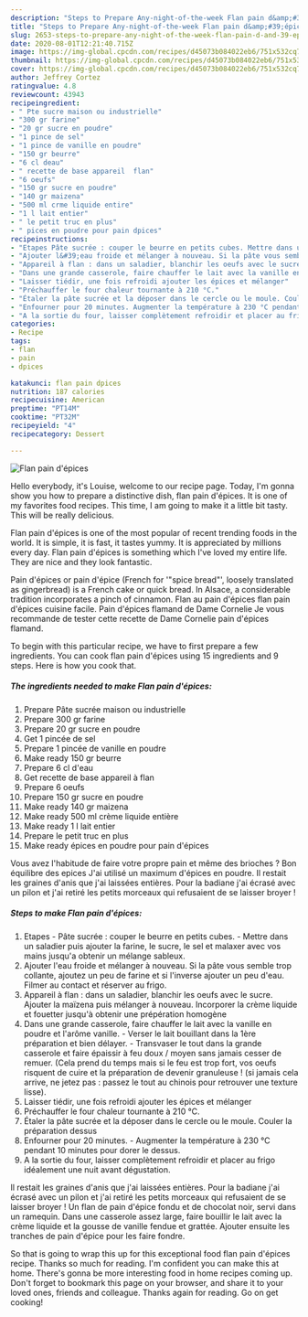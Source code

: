 ```yaml
---
description: "Steps to Prepare Any-night-of-the-week Flan pain d&amp;#39;épices"
title: "Steps to Prepare Any-night-of-the-week Flan pain d&amp;#39;épices"
slug: 2653-steps-to-prepare-any-night-of-the-week-flan-pain-d-and-39-epices
date: 2020-08-01T12:21:40.715Z
image: https://img-global.cpcdn.com/recipes/d45073b084022eb6/751x532cq70/flan-pain-depices-photo-principale-de-la-recette.jpg
thumbnail: https://img-global.cpcdn.com/recipes/d45073b084022eb6/751x532cq70/flan-pain-depices-photo-principale-de-la-recette.jpg
cover: https://img-global.cpcdn.com/recipes/d45073b084022eb6/751x532cq70/flan-pain-depices-photo-principale-de-la-recette.jpg
author: Jeffrey Cortez
ratingvalue: 4.8
reviewcount: 43943
recipeingredient:
- " Pte sucre maison ou industrielle"
- "300 gr farine"
- "20 gr sucre en poudre"
- "1 pince de sel"
- "1 pince de vanille en poudre"
- "150 gr beurre"
- "6 cl deau"
- " recette de base appareil  flan"
- "6 oeufs"
- "150 gr sucre en poudre"
- "140 gr maizena"
- "500 ml crme liquide entire"
- "1 l lait entier"
- " le petit truc en plus"
- " pices en poudre pour pain dpices"
recipeinstructions:
- "Etapes Pâte sucrée : couper le beurre en petits cubes. Mettre dans un saladier puis ajouter la farine, le sucre, le sel et malaxer avec vos mains jusqu&#39;a obtenir un mélange sableux."
- "Ajouter l&#39;eau froide et mélanger à nouveau. Si la pâte vous semble trop collante, ajoutez un peu de farine et si l&#39;inverse ajouter un peu d&#39;eau. Filmer au contact et réserver au frigo."
- "Appareil à flan : dans un saladier, blanchir les oeufs avec le sucre. Ajouter la maïzena puis mélanger à nouveau. Incorporer la crème liquide et fouetter jusqu&#39;à obtenir une prépération homogène"
- "Dans une grande casserole, faire chauffer le lait avec la vanille en poudre et l&#39;arôme vanille. Verser le lait bouillant dans la 1ère préparation et bien délayer. Transvaser le tout dans la grande casserole et faire épaissir à feu doux / moyen sans jamais cesser de remuer. (Cela prend du temps mais si le feu est trop fort, vos oeufs risquent de cuire et la préparation de devenir granuleuse ! (si jamais cela arrive, ne jetez pas : passez le tout au chinois pour retrouver une texture lisse)."
- "Laisser tiédir, une fois refroidi ajouter les épices et mélanger"
- "Préchauffer le four chaleur tournante à 210 °C."
- "Étaler la pâte sucrée et la déposer dans le cercle ou le moule. Couler la préparation dessus"
- "Enfourner pour 20 minutes. Augmenter la température à 230 °C pendant 10 minutes pour dorer le dessus."
- "A la sortie du four, laisser complètement refroidir et placer au frigo idéalement une nuit avant dégustation."
categories:
- Recipe
tags:
- flan
- pain
- dpices

katakunci: flan pain dpices 
nutrition: 187 calories
recipecuisine: American
preptime: "PT14M"
cooktime: "PT32M"
recipeyield: "4"
recipecategory: Dessert

---
```



![Flan pain d&#39;épices](https://img-global.cpcdn.com/recipes/d45073b084022eb6/751x532cq70/flan-pain-depices-photo-principale-de-la-recette.jpg)

Hello everybody, it's Louise, welcome to our recipe page. Today, I'm gonna show you how to prepare a distinctive dish, flan pain d&#39;épices. It is one of my favorites food recipes. This time, I am going to make it a little bit tasty. This will be really delicious.

Flan pain d&#39;épices is one of the most popular of recent trending foods in the world. It is simple, it is fast, it tastes yummy. It is appreciated by millions every day. Flan pain d&#39;épices is something which I've loved my entire life. They are nice and they look fantastic.

Pain d&#39;épices or pain d&#39;épice (French for &#39;&#34;spice bread&#34;&#39;, loosely translated as gingerbread) is a French cake or quick bread. In Alsace, a considerable tradition incorporates a pinch of cinnamon. Flan au pain d&#39;épices flan pain d&#39;épices cuisine facile. Pain d&#39;épices flamand de Dame Cornelie Je vous recommande de tester cette recette de Dame Cornelie pain d&#39;épices flamand.


To begin with this particular recipe, we have to first prepare a few ingredients. You can cook flan pain d&#39;épices using 15 ingredients and 9 steps. Here is how you cook that.

<!--inarticleads1-->

##### The ingredients needed to make Flan pain d&#39;épices:

1. Prepare  Pâte sucrée maison ou industrielle
1. Prepare 300 gr farine
1. Prepare 20 gr sucre en poudre
1. Get 1 pincée de sel
1. Prepare 1 pincée de vanille en poudre
1. Make ready 150 gr beurre
1. Prepare 6 cl d&#39;eau
1. Get  recette de base appareil à flan
1. Prepare 6 oeufs
1. Prepare 150 gr sucre en poudre
1. Make ready 140 gr maizena
1. Make ready 500 ml crème liquide entière
1. Make ready 1 l lait entier
1. Prepare  le petit truc en plus
1. Make ready  épices en poudre pour pain d&#39;épices


Vous avez l&#39;habitude de faire votre propre pain et même des brioches ? Bon équilibre des epices J&#39;ai utilisé un maximum d&#39;épices en poudre. Il restait les graines d&#39;anis que j&#39;ai laissées entières. Pour la badiane j&#39;ai écrasé avec un pilon et j&#39;ai retiré les petits morceaux qui refusaient de se laisser broyer ! 

<!--inarticleads2-->

##### Steps to make Flan pain d&#39;épices:

1. Etapes - Pâte sucrée : couper le beurre en petits cubes. - Mettre dans un saladier puis ajouter la farine, le sucre, le sel et malaxer avec vos mains jusqu&#39;a obtenir un mélange sableux.
1. Ajouter l&#39;eau froide et mélanger à nouveau. Si la pâte vous semble trop collante, ajoutez un peu de farine et si l&#39;inverse ajouter un peu d&#39;eau. Filmer au contact et réserver au frigo.
1. Appareil à flan : dans un saladier, blanchir les oeufs avec le sucre. Ajouter la maïzena puis mélanger à nouveau. Incorporer la crème liquide et fouetter jusqu&#39;à obtenir une prépération homogène
1. Dans une grande casserole, faire chauffer le lait avec la vanille en poudre et l&#39;arôme vanille. - Verser le lait bouillant dans la 1ère préparation et bien délayer. - Transvaser le tout dans la grande casserole et faire épaissir à feu doux / moyen sans jamais cesser de remuer. (Cela prend du temps mais si le feu est trop fort, vos oeufs risquent de cuire et la préparation de devenir granuleuse ! (si jamais cela arrive, ne jetez pas : passez le tout au chinois pour retrouver une texture lisse).
1. Laisser tiédir, une fois refroidi ajouter les épices et mélanger
1. Préchauffer le four chaleur tournante à 210 °C.
1. Étaler la pâte sucrée et la déposer dans le cercle ou le moule. Couler la préparation dessus
1. Enfourner pour 20 minutes. - Augmenter la température à 230 °C pendant 10 minutes pour dorer le dessus.
1. A la sortie du four, laisser complètement refroidir et placer au frigo idéalement une nuit avant dégustation.


Il restait les graines d&#39;anis que j&#39;ai laissées entières. Pour la badiane j&#39;ai écrasé avec un pilon et j&#39;ai retiré les petits morceaux qui refusaient de se laisser broyer ! Un flan de pain d&#39;épice fondu et de chocolat noir, servi dans un ramequin. Dans une casserole assez large, faire bouillir le lait avec la crème liquide et la gousse de vanille fendue et grattée. Ajouter ensuite les tranches de pain d&#39;épice pour les faire fondre. 

So that is going to wrap this up for this exceptional food flan pain d&#39;épices recipe. Thanks so much for reading. I'm confident you can make this at home. There's gonna be more interesting food in home recipes coming up. Don't forget to bookmark this page on your browser, and share it to your loved ones, friends and colleague. Thanks again for reading. Go on get cooking!
